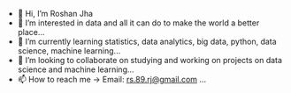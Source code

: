 - 👋 Hi, I’m Roshan Jha
- 👀 I’m interested in data and all it can do to make the world a better place...
- 🌱 I’m currently learning statistics, data analytics, big data, python, data science, machine learning...
- 💞️ I’m looking to collaborate on studying and working on projects on data science and machine learning...
- 📫 How to reach me -> Email: rs.89.rj@gmail.com ...

<!---
roshan89/roshan89 is a ✨ special ✨ repository because its `README.md` (this file) appears on your GitHub profile.
You can click the Preview link to take a look at your changes.
--->
